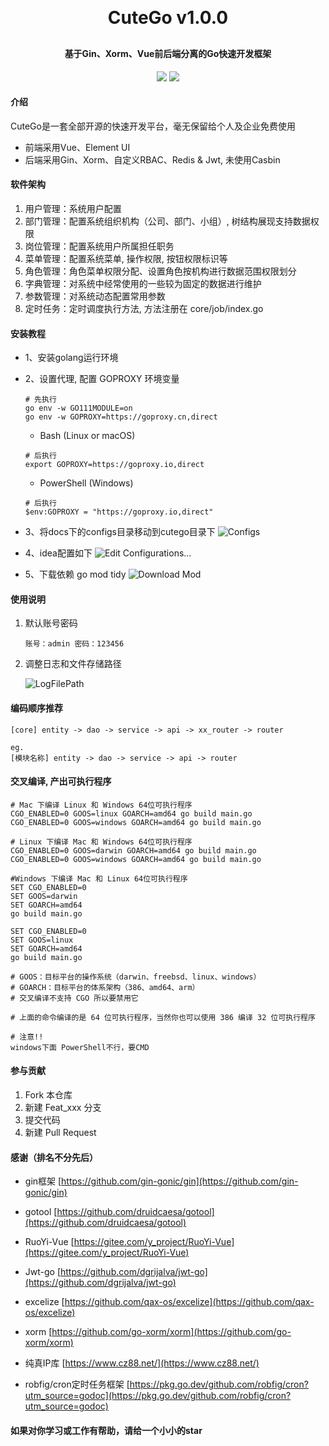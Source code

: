 <h1 align="center" style="margin: 30px 0 30px; font-weight: bold;">CuteGo v1.0.0</h1>
<h4 align="center">基于Gin、Xorm、Vue前后端分离的Go快速开发框架</h4>
<p align="center">
	<a href="https://gitee.com/odboy/cutego/stargazers"><img src="https://gitee.com/odboy/cutego/badge/star.svg?theme=dark"></a>
	<a href="https://gitee.com/odboy/cutego/blob/master/LICENSE"><img src="https://img.shields.io/github/license/mashape/apistatus.svg"></a>
</p>

#### 介绍
CuteGo是一套全部开源的快速开发平台，毫无保留给个人及企业免费使用

* 前端采用Vue、Element UI
* 后端采用Gin、Xorm、自定义RBAC、Redis & Jwt, 未使用Casbin

#### 软件架构
1. 用户管理：系统用户配置
2. 部门管理：配置系统组织机构（公司、部门、小组）, 树结构展现支持数据权限
3. 岗位管理：配置系统用户所属担任职务
4. 菜单管理：配置系统菜单, 操作权限, 按钮权限标识等
5. 角色管理：角色菜单权限分配、设置角色按机构进行数据范围权限划分
6. 字典管理：对系统中经常使用的一些较为固定的数据进行维护
7. 参数管理：对系统动态配置常用参数
8. 定时任务：定时调度执行方法, 方法注册在 core/job/index.go


#### 安装教程

- 1、安装golang运行环境

- 2、设置代理, 配置 GOPROXY 环境变量

  ```
  # 先执行
  go env -w GO111MODULE=on
  go env -w GOPROXY=https://goproxy.cn,direct
  ```

  - Bash (Linux or macOS)

  ```
  # 后执行
  export GOPROXY=https://goproxy.io,direct
  ```

  - PowerShell (Windows)

  ```
  # 后执行
  $env:GOPROXY = "https://goproxy.io,direct"
  ```

- 3、将docs下的configs目录移动到cutego目录下
  ![Configs](docs/images/ConfigFile.png)

- 4、idea配置如下
  ![Edit Configurations...](docs/images/RunConfig.png)

- 5、下载依赖 go mod tidy
  ![Download Mod](docs/images/DownloadMod.png)

#### 使用说明

1. 默认账号密码

   ```
   账号：admin 密码：123456
   ```

2. 调整日志和文件存储路径

   ![LogFilePath](docs/images/LogFilePath.png)

#### 编码顺序推荐

```
[core] entity -> dao -> service -> api -> xx_router -> router

eg.
[模块名称] entity -> dao -> service -> api -> router
```

#### 交叉编译, 产出可执行程序

```
# Mac 下编译 Linux 和 Windows 64位可执行程序
CGO_ENABLED=0 GOOS=linux GOARCH=amd64 go build main.go
CGO_ENABLED=0 GOOS=windows GOARCH=amd64 go build main.go

# Linux 下编译 Mac 和 Windows 64位可执行程序
CGO_ENABLED=0 GOOS=darwin GOARCH=amd64 go build main.go
CGO_ENABLED=0 GOOS=windows GOARCH=amd64 go build main.go

#Windows 下编译 Mac 和 Linux 64位可执行程序
SET CGO_ENABLED=0
SET GOOS=darwin
SET GOARCH=amd64
go build main.go

SET CGO_ENABLED=0
SET GOOS=linux
SET GOARCH=amd64
go build main.go

# GOOS：目标平台的操作系统（darwin、freebsd、linux、windows）
# GOARCH：目标平台的体系架构（386、amd64、arm）
# 交叉编译不支持 CGO 所以要禁用它

# 上面的命令编译的是 64 位可执行程序，当然你也可以使用 386 编译 32 位可执行程序

# 注意!!
windows下面 PowerShell不行，要CMD
```



#### 参与贡献

1.  Fork 本仓库
2.  新建 Feat_xxx 分支
3.  提交代码
4.  新建 Pull Request

#### 感谢（排名不分先后）

- gin框架 [https://github.com/gin-gonic/gin](https://github.com/gin-gonic/gin)

- gotool [https://github.com/druidcaesa/gotool](https://github.com/druidcaesa/gotool)

- RuoYi-Vue [https://gitee.com/y_project/RuoYi-Vue](https://gitee.com/y_project/RuoYi-Vue)

- Jwt-go [https://github.com/dgrijalva/jwt-go](https://github.com/dgrijalva/jwt-go)

- excelize [https://github.com/qax-os/excelize](https://github.com/qax-os/excelize)

- xorm [https://github.com/go-xorm/xorm](https://github.com/go-xorm/xorm)

- 纯真IP库 [https://www.cz88.net/](https://www.cz88.net/)

- robfig/cron定时任务框架 [https://pkg.go.dev/github.com/robfig/cron?utm_source=godoc](https://pkg.go.dev/github.com/robfig/cron?utm_source=godoc)

#### 如果对你学习或工作有帮助，请给一个小小的star
